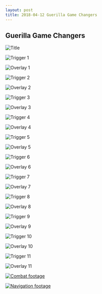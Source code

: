 ```yaml
---
layout: post
title: 2018-04-12 Guerilla Game Changers
---
```


## Guerilla Game Changers

![Title](https://danygbelanger.github.io/images/1.PNG)

![Trigger 1](https://danygbelanger.github.io/images/2.PNG)

![Overlay 1](https://danygbelanger.github.io/images/3.PNG)

![Trigger 2](https://danygbelanger.github.io/images/4.PNG)

![Overlay 2](https://danygbelanger.github.io/images/5.PNG)

![Trigger 3](https://danygbelanger.github.io/images/6.PNG)

![[Overlay 3](https://danygbelanger.github.io/images/7.PNG)](https://www.youtube.com/embed/wL68uw_RQow?rel=0&amp;start=138&end=149)

![Trigger 4](https://danygbelanger.github.io/images/8.PNG)

![[Overlay 4](https://danygbelanger.github.io/images/9.PNG)](https://www.youtube.com/embed/wL68uw_RQow?rel=0&amp;start=500&end=510)

![Trigger 5](https://danygbelanger.github.io/images/10.PNG)

![Overlay 5](https://danygbelanger.github.io/images/11.PNG)

![Trigger 6](https://danygbelanger.github.io/images/12.PNG)

![Overlay 6](https://danygbelanger.github.io/images/13.PNG)

![Trigger 7](https://danygbelanger.github.io/images/14.PNG)

![Overlay 7](https://danygbelanger.github.io/images/15.PNG)

![Trigger 8](https://danygbelanger.github.io/images/16.PNG)

![Overlay 8](https://danygbelanger.github.io/images/17.PNG)

![Trigger 9](https://danygbelanger.github.io/images/18.PNG)

![Overlay 9](https://danygbelanger.github.io/images/19.PNG)

![Trigger 10](https://danygbelanger.github.io/images/20.PNG)

![Overlay 10](https://danygbelanger.github.io/images/21.PNG)

![Trigger 11](https://danygbelanger.github.io/images/22.PNG)

![Overlay 11](https://danygbelanger.github.io/images/23.PNG)

[![Combat footage](http://img.youtube.com/vi/YOUTUBE_VIDEO_ID_HERE/0.jpg)](https://www.youtube.com/embed/wL68uw_RQow?rel=0&amp;start=138&end=149)

[![Navigation footage](https://www.youtube.com/watch?v=wL68uw_RQow/0.jpg)](https://www.youtube.com/embed/wL68uw_RQow?rel=0&amp;start=500&end=510)
